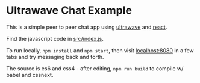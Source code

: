 # Ultrawave Chat Example

This is a simple peer to peer chat app using [ultrawave](//github.com/charlieschwabcher/ultrawave)
and [react](//github.com/facebook/react).

Find the javascript code in [src/index.js](src/index.js).

To run locally, `npm install` and `npm start`, then visit [localhost:8080](http://localhost:8080/) in a few tabs and try messaging back and forth.

The source is es6 and css4 - after editing, `npm run build` to compile w/ babel and cssnext.
